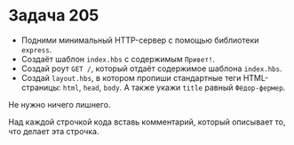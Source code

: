 # Задача 205

* Подними минимальный HTTP-сервер с помощью библиотеки `express`.
* Создаёт шаблон `index.hbs` с содержимым `Привет!`.
* Создай роут `GET /`, который отдаёт содержимое шаблона `index.hbs`.
* Создай `layout.hbs`, в котором пропиши стандартные теги HTML-страницы:
  `html`, `head`, `body`. А также укажи `title` равный `Фёдор-фермер`.

Не нужно ничего лишнего.

Над каждой строчкой кода вставь комментарий, который описывает то, что делает эта строчка.
